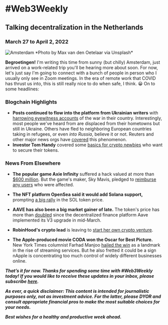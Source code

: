 # #Web3Weekly

## Talking decentralization in the Netherlands
### March 27 to April 2, 2022

<img src="https://images.unsplash.com/photo-1605101100278-5d1deb2b6498?ixlib=rb-1.2.1&ixid=MnwxMjA3fDB8MHxwaG90by1wYWdlfHx8fGVufDB8fHx8&auto=format&fit=crop&w=1170&q=80" alt="Amsterdam">
*Photo by Max van den Oetelaar via Unsplash*

**Begroetingen!** I'm writing this time from sunny (but chilly) Amsterdam, just arrived on a work-related trip you'll be hearing more about soon.
For now, let's just say I'm going to connect with a bunch of people in person who I usually only see in Zoom meetings. In the era of remote work that COVID has thrust us into, this is still really nice to do when safe, I think. 😀
On to some headlines:

### Blogchain Highlights

- **Posts continued to flow into the platform from Ukrainian writers** with [harrowing eyewitness accounts](https://blogchain.app/tag/ukraine) of the war in their country. Interestingly, most people we've heard from are displaced from their hometowns but still in Ukraine. Others have fled to neighboring European countries taking in refugees, or even *into Russia*, believe it or not. Reuters and other major news orgs have [covered](https://www.reuters.com/markets/asia/top-wrap-1-ukrainians-trapped-besieged-city-fighting-blocks-evacuation-efforts-2022-03-07/) this phenomenon.
- **Investor Tom Handy** covered some [basics for crypto newbies](https://blogchain.app/p/10-things-new-cryptocurrency-investors-should-know/17lbUndHOw) who want to secure their tokens.

### News From Elsewhere

- **The popular game Axie Infinity** suffered a hack valued at more than [$600 million](https://www.nbcnews.com/tech/tech-news/axie-infinity-crypto-hack-what-to-know-rcna22178). But the game's maker, Sky Mavis, pledged to [reimburse any users](https://www.coindesk.com/business/2022/03/30/sky-mavis-pledges-to-reimburse-players-following-axie-infinity-hack/) who were affected.

- **The NFT platform OpenSea said it would add Solana support,** prompting [a big rally](https://decrypt.co/96462/solana-price-nft-trading-surges-opensea) in the SOL token price.

- **AAVE has also been a big market gainer of late.** The token's price has more than [doubled](https://www.coindesk.com/markets/2022/03/30/aaves-token-rockets-97-since-upgrade-as-v3-strengthens-defi-capabilities/) since the decentralized finance platform Aave implemented its V3 upgrade in mid-March.

- **RobinHood's crypto lead** is leaving to [start her own crypto venture](https://decrypt.co/96408/robinhood-crypto-lead-christine-brown-leaving).

- **The Apple-produced movie CODA won the Oscar for Best Picture.** New York Times columnist Farhad Manjoo [hailed the win](https://www.nytimes.com/2022/03/31/opinion/apple-coda-oscar.html) as a landmark in the rise of streaming services. But he also fretted it could be a sign nApple is concentrating too much control of widely different businesses online.


_**That’s it for now. Thanks for spending some time with #Web3Weekly today! If you would like to receive these updates in your inbox, please subscribe [here](https://w3w.news).**_

_**As ever, a quick disclaimer: This content is intended for journalistic purposes only, not as investment advice. For the latter, please DYOR and consult appropriate financial pros to make the most suitable choices for your needs.**_

_**Best wishes for a healthy and productive week ahead.**_
